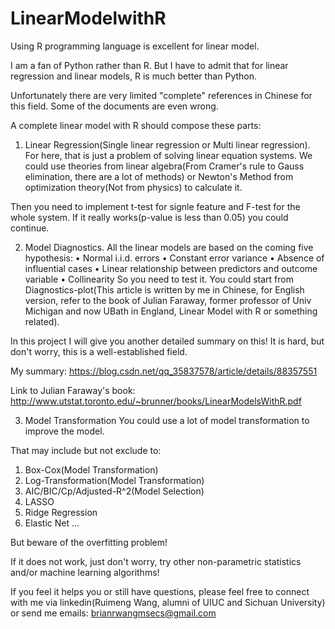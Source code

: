 # LinearModelwithR
Using R programming language is excellent for linear model. 

I am a fan of Python rather than R. But I have to admit that for linear regression and linear models, R is much better than Python.

Unfortunately there are very limited "complete" references in Chinese for this field. Some of the documents are even wrong. 

A complete linear model with R should compose these parts:
1. Linear Regression(Single linear regression or Multi linear regression). 
For here, that is just a problem of solving linear equation systems. We could use theories from linear algebra(From Cramer's rule to Gauss elimination, there are a lot of methods) or Newton's Method from optimization theory(Not from physics) to calculate it.

Then you need to implement t-test for signle feature and F-test for the whole system. If it really works(p-value is less than 0.05) you could continue.

2. Model Diagnostics.
All the linear models are based on the coming five hypothesis:
• Normal i.i.d. errors
• Constant error variance
• Absence of influential cases
• Linear relationship between predictors and outcome variable
• Collinearity
So you need to test it. You could start from Diagnostics-plot(This article is written by me in Chinese, for English version, refer to the book of Julian Faraway, former professor of Univ Michigan and now UBath in England, Linear Model with R or something related).

In this project I will give you another detailed summary on this! It is hard, but don't worry, this is a well-established field.

My summary:
https://blog.csdn.net/qq_35837578/article/details/88357551

Link to Julian Faraway's book:
http://www.utstat.toronto.edu/~brunner/books/LinearModelsWithR.pdf

3. Model Transformation
You could use a lot of model transformation to improve the model. 

That may include but not exclude to:
1. Box-Cox(Model Transformation)
2. Log-Transformation(Model Transformation)
3. AIC/BIC/Cp/Adjusted-R^2(Model Selection)
4. LASSO
5. Ridge Regression
6. Elastic Net
...

But beware of the overfitting problem!

If it does not work, just don't worry, try other non-parametric statistics and/or machine learning algorithms!

If you feel it helps you or still have questions, please feel free to connect with me via linkedin(Ruimeng Wang, alumni of UIUC and Sichuan University) or send me emails: brianrwangmsecs@gmail.com 
